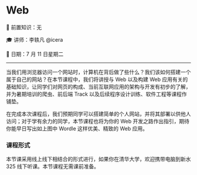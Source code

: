 # Web

🧀 前置知识：无

🎓 讲师：李轶凡 @icera

📅 日期：7 月 11 日星期二

---

当我们用浏览器访问一个网站时，计算机在背后做了些什么？我们该如何搭建一个属于自己的网站？在本节课程中，我们将讲授与 Web 以及构建 Web 应用有关的基础知识，让同学们对网页的构成、当前互联网应用的架构与开发有初步的了解，并为暑期培训的爬虫、前后端 Track 以及后续程序设计训练、软件工程等课程作铺垫。

在完成本次课程后，我们预期同学可以搭建简单的个人网站，并将其部署以供他人访问；对于学有余力的同学，本节课程也将为你的 Web 开发之路作出指引，期待你能早日写出如上图中 Wordle 这样优美、精致的 Web 应用。

### 课程形式

本节课采用线上线下相结合的形式进行，如果你在清华大学，欢迎携带电脑到新水 325 线下听课。本节课程无需课前准备。
